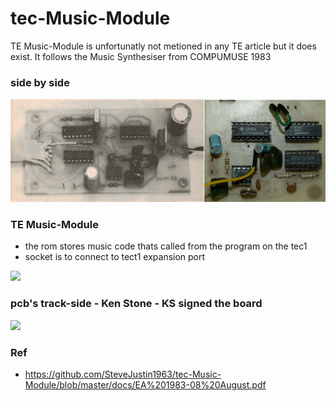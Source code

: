 # tec-Music-Module

TE Music-Module is unfortunatly not metioned in any TE article but it does exist. It follows the Music Synthesiser from COMPUMUSE 1983

### side by side
![](https://github.com/SteveJustin1963/tec-Music-Module/blob/master/pics/sbs-comp1.png)


### TE Music-Module
- the rom stores music code thats called from the program on the tec1
- socket is to connect to tect1 expansion port 

![](https://github.com/SteveJustin1963/tec-Music-Module/blob/master/pics/56997451_2328754837402760_8076912727156588544_n.jpg)

### pcb's track-side - Ken Stone - KS signed the board
![](https://github.com/SteveJustin1963/tec-Music-Module/blob/master/pics/60723986_2355547531390157_8583667062189064192_n.jpg)



### Ref
- https://github.com/SteveJustin1963/tec-Music-Module/blob/master/docs/EA%201983-08%20August.pdf


